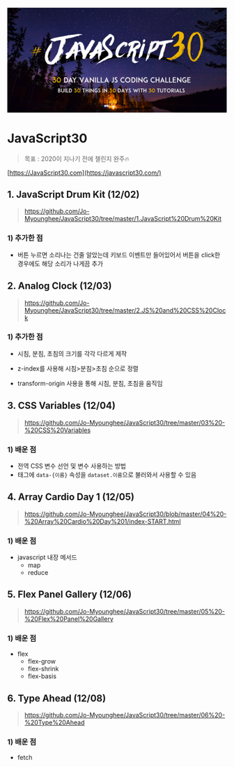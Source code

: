 ![img](README.assets/68747470733a2f2f6a61766173637269707433302e636f6d2f696d616765732f4a53332d736f6369616c2d73686172652e706e67)

# JavaScript30

> 목표 : 2020이 지나기 전에 챌린지 완주🔥

 [https://JavaScript30.com](https://javascript30.com/)



## 1. JavaScript Drum Kit (12/02)

> https://github.com/Jo-Myounghee/JavaScript30/tree/master/1.JavaScript%20Drum%20Kit

### 1) 추가한 점

- 버튼 누르면 소리나는 건줄 알았는데 키보드 이벤트만 들어있어서 버튼을 click한 경우에도 해당 소리가 나게끔 추가



## 2. Analog Clock (12/03)

> https://github.com/Jo-Myounghee/JavaScript30/tree/master/2.JS%20and%20CSS%20Clock

### 1) 추가한 점

- 시침, 분침, 초침의 크기를 각각 다르게 제작
- z-index를 사용해 시침>분침>초침 순으로 정렬

- transform-origin 사용을 통해 시침, 분침, 초침을 움직임



## 3. CSS Variables (12/04)

> https://github.com/Jo-Myounghee/JavaScript30/tree/master/03%20-%20CSS%20Variables

### 1) 배운 점

- 전역 CSS 변수 선언 및 변수 사용하는 방법
- 태그에 `data-{이름}` 속성을 `dataset.이름`으로 불러와서 사용할 수 있음



## 4. Array Cardio Day 1 (12/05)

> https://github.com/Jo-Myounghee/JavaScript30/blob/master/04%20-%20Array%20Cardio%20Day%201/index-START.html

### 1) 배운 점

- javascript 내장 메서드
  - map
  - reduce



## 5. Flex Panel Gallery (12/06)

> https://github.com/Jo-Myounghee/JavaScript30/tree/master/05%20-%20Flex%20Panel%20Gallery

### 1) 배운 점

- flex
  - flex-grow
  - flex-shrink
  - flex-basis



## 6. Type Ahead (12/08)

> https://github.com/Jo-Myounghee/JavaScript30/tree/master/06%20-%20Type%20Ahead

### 1) 배운 점

- fetch